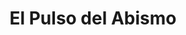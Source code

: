 ---
title: "El Pulso del Abismo"
description: "Esta obra es un homenaje a las criaturas que habitan lo profundo, donde la luz apenas llega pero la imaginación florece. El calamar, delineado en azules y blancos, se despliega como una danza entre burbujas y corrientes invisibles. El fondo amarillo, casi solar, rompe con la lógica marina y transforma el océano en escenario. Quise capturar ese instante donde lo extraño se vuelve bello, y lo salvaje se convierte en símbolo de movimiento y misterio."
image: "@assets/projects/6.jpg"
---